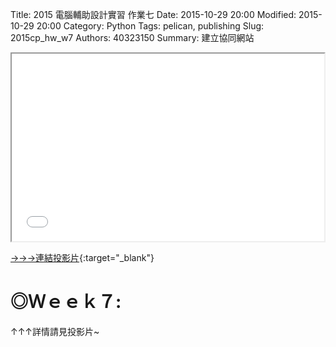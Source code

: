Title: 2015 電腦輔助設計實習 作業七
Date: 2015-10-29 20:00
Modified: 2015-10-29 20:00
Category: Python
Tags: pelican, publishing
Slug: 2015cp_hw_w7
Authors: 40323150
Summary: 建立協同網站

<iframe src="simplest7.html" width="500" height="300"></iframe>

[→→→連結投影片](simplest7.html){:target="_blank"}

◎Ｗｅｅｋ７:
============

↑↑↑詳情請見投影片~
